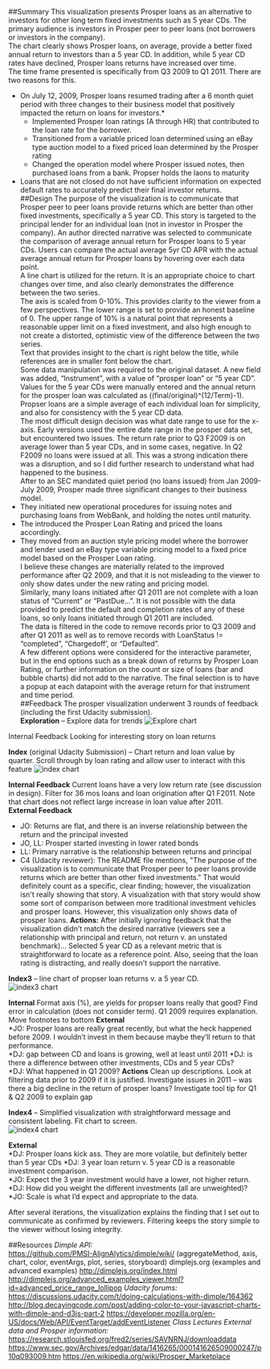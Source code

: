 ##Summary
This visualization presents Prosper loans as an alternative to investors for other long term fixed investments such as 5 year CDs.  The primary audience is investors in Prosper peer to peer loans (not borrowers or investors in the company).  
The chart clearly shows Prosper loans, on average, provide a better fixed annual return to investors than a 5 year CD.  In addition, while 5 year CD rates have declined, Prosper loans returns have increased over time.  
The time frame presented is specifically from Q3 2009 to Q1 2011.  There are two reasons for this.  
* On July 12,  2009, Prosper loans resumed trading after a 6 month quiet period with three changes to their business model that positively impacted the return on loans for investors.* 
	* Implemented Prosper loan ratings (A through HR) that contributed to the loan rate for the borrower.
	* Transitioned from a variable priced loan determined using an eBay type auction model to a fixed priced loan determined by the Prosper rating
	* Changed the operation model where Prosper issued notes, then purchased loans from a bank.  Propser holds the laons to maturity
* Loans that are not closed do not have sufficient information on expected default rates to accurately predict their final investor returns.    
##Design
The purpose of the visualization is to communicate that Prosper peer to peer loans provide returns which are better than other fixed investments, specifically a 5 year CD.  This story is targeted to the principal lender for an individual loan (not in investor in Prosper the company).  An author directed narrative was selected to communicate the comparison of average annual return for Prosper loans to 5 year CDs.  Users can compare the actual average 5yr CD APR with the actual average annual return for Prosper loans by hovering over each data point.  
A line chart is utilized for the return.  It is an appropriate choice to chart changes over time, and also clearly demonstrates the difference between the two series.  
The axis is scaled from 0-10%.  This provides clarity to the viewer from a few perspectives.  The lower range is set to provide an honest baseline of 0.  The upper range of 10% is a natural point that represents a reasonable upper limit on a fixed investment, and also high enough to not create a distorted, optimistic view of the difference between the two series.   
Text that provides insight to the chart is right below the title, while references are in smaller font below the chart.  
Some data manipulation was required to the original dataset.  A new field was added, “Instrument”, with a value of “prosper loan” or “5 year CD”.  Values for the 5 year CDs were manually entered and the annual return for the prosper loan was calculated as ((final/original)^(12/Term)-1).  
Propser loans are a simple average of each individual loan for simplicity, and also for consistency with the 5 year CD data.  
The most difficult design decision was what date range to use for the x-axis.  Early versions used the entire date range in the prosper data set, but encountered two issues. 
The return rate prior to Q3 F2009 is on average lower than 5 year CDs, and in some cases, negative.  In Q2 F2009 no loans were issued at all.  This was a strong indication there was a disruption, and so I did further research to understand what had happened to the business.  
After to an SEC mandated quiet period (no loans issued) from Jan 2009-July 2009, Prosper made three significant changes to their business model.  
*	They initiated new operational procedures for issuing notes and purchasing loans from WebBank, and holding the notes until maturity.
*	The introduced the Prosper Loan Rating and priced the loans accordingly.
*	They moved from an auction style pricing model where the borrower and lender used an eBay type variable pricing model to a fixed price model based on the Prosper Loan rating.  
I believe these changes are materially related to the improved performance after Q2 2009, and that it is not misleading to the viewer to only show dates under the new rating and pricing model.  
Similarly, many loans initiated after Q1 2011 are not complete with a loan status of “Current” or “PastDue…”.  It is not possible with the data provided to predict the default and completion rates of any of these loans, so only loans initiated through Q1 2011 are included.  
The data is filtered in the code to remove records prior to Q3 2009 and after Q1 2011 as well as to remove records with LoanStatus != “completed”, “Chargedoff’, or “Defaulted”.  
A few different options were considered for the interactive parameter, but in the end options such as a break down of returns by Prosper Loan Rating, or further information on the count or size of loans (bar and bubble charts) did not add to the narrative.  The final selection is to have a popup at each datapoint with the average return for that instrument and time period.  
##Feedback
The prosper visualization underwent 3 rounds of feedback (including the first Udacity submission).  
**Exploration** – Explore data for trends
![Explore chart](images/Explore.png)
 
Internal Feedback	Looking for interesting story on loan returns


**Index** (original Udacity Submission) – Chart return and loan value by quarter.  Scroll through by loan rating and allow user to interact with this feature
![index chart](images/index.png)
 
**Internal Feedback**	Current loans have a very low return rate (see discussion in design).  Filter for 36 mos loans and loan origination after Q1 F2011.  Note that chart does not reflect large increase in loan value after 2011.  
**External Feedback**	
*	JO:  Returns are flat, and there is an inverse relationship between the return and the principal invested
*	JO, LL:  Prosper started investing in lower rated bonds
*	LL:  Primary narrative is the relationship between returns and principal
*	C4 (Udacity reviewer):  The README file mentions, "The purpose of the visualization is to communicate that Prosper peer to peer loans provide returns which are better than other fixed investments."
That would definitely count as a specific, clear finding; however, the visualization isn't really showing that story. A visualization with that story would show some sort of comparison between more traditional investment vehicles and prosper loans. However, this visualization only shows data of prosper loans.
**Actions:**	After initially ignoring feedback that the visualization didn’t match the desired narrative (viewers see a relationship with principal and return, not return v. an unstated benchmark)…  Selected 5 year CD as a relevant metric that is straightforward to locate as a reference point.  Also, seeing that the loan rating is distracting, and really doesn’t support the narrative.  


**Index3** – line chart of propser loan returns v. a 5 year CD.  
![index3 chart](images/Index3.png)
 
**Internal**	Format axis (%), are yields for propser loans really that good?  Find error in calculation (does not consider term).  Q1 2009 requires explanation.  Move footnotes to bottom
**External**	
*JO:  Prosper loans are really great recently, but what the heck happened before 2009.  I wouldn’t invest in them because maybe they’ll return to that performance.  
*DJ:  gap between CD and loans is growing, well at least until 2011
*DJ:  is there a difference between other investments, CDs and 5 year CDs?  
*DJ:  What happened in Q1 2009?
**Actions**	Clean up descriptions.  Look at filtering data prior to 2009 if it is justified.  Investigate issues in 2011 – was there a big decline in the return of prosper loans?  Investigate tool tip for Q1 & Q2 2009 to explain gap

**Index4** – Simplified visualization with straightforward message and consistent labeling.  Fit chart to screen.  
![index4 chart](images/Index4.png)
 
**External**	
*DJ:  Prosper loans kick ass.  They are more volatile, but definitely better than 5 year CDs
*DJ:  3 year loan return v. 5 year CD is a reasonable investment comparison.  
*JO:  Expect the 3 year investment would have a lower, not higher return.
*DJ:  How did you weight the different investments (all are unweighted)?
*JO:  Scale is what I’d expect and appropriate to the data.  

After several iterations, the visualization explains the finding that I set out to communicate as confirmed by reviewers.  Filtering keeps the story simple to the viewer without losing integrity.  

##Resources
*Dimple API:*  
https://github.com/PMSI-AlignAlytics/dimple/wiki/ (aggregateMethod, axis, chart, color, eventArgs, plot, series, storyboard)
dimplejs.org (examples and advanced examples)
http://dimplejs.org/index.html 
http://dimplejs.org/advanced_examples_viewer.html?id=advanced_price_range_lollipop
*Udacity forums:*
https://discussions.udacity.com/t/doing-calculations-with-dimple/164362
http://blog.decayingcode.com/post/adding-color-to-your-javascript-charts-with-dimple-and-d3js-part-2
https://developer.mozilla.org/en-US/docs/Web/API/EventTarget/addEventListener
*Class Lectures*
*External data and Prosper information:*
https://research.stlouisfed.org/fred2/series/SAVNRNJ/downloaddata
https://www.sec.gov/Archives/edgar/data/1416265/000141626509000247/p10q093009.htm
https://en.wikipedia.org/wiki/Prosper_Marketplace
